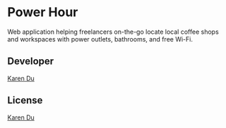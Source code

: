 # Power Hour

Web application helping freelancers on-the-go locate local coffee shops and workspaces with power outlets, bathrooms, and free Wi-Fi.

## Developer

[Karen Du](https://karendu.netlify.app)


## License

[Karen Du](https://karendu.netlify.app)